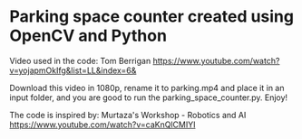 # Parking space counter created using OpenCV and Python


Video used in the code:
Tom Berrigan
https://www.youtube.com/watch?v=yojapmOkIfg&list=LL&index=6&

Download this video in 1080p, rename it to parking.mp4 and place it in an input folder, and you are good to run the parking_space_counter.py. Enjoy!


The code is inspired by: 
Murtaza's Workshop - Robotics and AI
https://www.youtube.com/watch?v=caKnQlCMIYI

